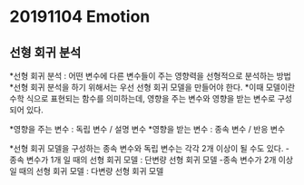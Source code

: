 20191104 Emotion
================

선형 회귀 분석
--------------

*선형 회귀 분석 : 어떤 변수에 다른 변수들이 주는 영향력을 선형적으로 분석하는 방법
*선형 회귀 분석을 하기 위해서는 우선 선형 회귀 모델을 만들어야 한다.
  *이때 모델이란 수학 식으로 표현되는 함수를 의미하는데, 영향을 주는 변수와 영향을 받는 변수로 구성되어 있다.

*영향을 주는 변수 : 독립 변수 / 설명 변수
*영향을 받는 변수 : 종속 변수 / 반응 변수

*선형 회귀 모델을 구성하는 종속 변수와 독립 변수는 각각 2개 이상이 될 수도 있다.
  -종속 변수가 1개 일 때의 선형 회귀 모델 : 단변량 선형 회귀 모델
  -종속 변수가 2개 이상일 때의 선형 회귀 모델 : 다변량 선형 회귀 모델
